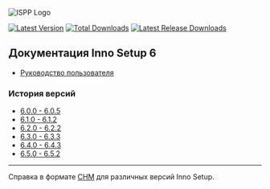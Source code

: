 ![ISPP Logo](https://leserg73.github.io/InnoHelp/ishelp/images/innka.svg)

[![Latest Version](https://img.shields.io/github/release/leserg73/InnoHelp.svg)](https://github.com/leserg73/InnoHelp/releases/latest)
[![Total Downloads](https://img.shields.io/github/downloads/leserg73/InnoHelp/total.svg)](https://github.com/leserg73/InnoHelp/releases)
[![Latest Release Downloads](https://img.shields.io/github/downloads/leserg73/InnoHelp/latest/total.svg)](https://github.com/leserg73/InnoHelp/releases/latest)

Документация Inno Setup 6
-----------------------

- [Руководство пользователя](https://leserg73.github.io/InnoHelp/ishelp/index.htm)

### История версий

- [6.0.0 - 6.0.5](https://leserg73.github.io/InnoHelp/ishistory/whatsnew60.htm)
- [6.1.0 - 6.1.2](https://leserg73.github.io/InnoHelp/ishistory/whatsnew61.htm)
- [6.2.0 - 6.2.2](https://leserg73.github.io/InnoHelp/ishistory/whatsnew62.htm)
- [6.3.0 - 6.3.3](https://leserg73.github.io/InnoHelp/ishistory/whatsnew63.htm)
- [6.4.0 - 6.4.3](https://leserg73.github.io/InnoHelp/ishistory/whatsnew64.htm)
- [6.5.0 - 6.5.2](https://leserg73.github.io/InnoHelp/ishistory/whatsnew65.htm)

-----------------------

Справка в формате [CHM](https://github.com/leserg73/InnoHelp/releases) для различных версий Inno Setup.
